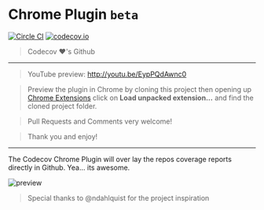 Chrome Plugin `beta`
===========

[![Circle CI](https://img.shields.io/circleci/project/codecov/chrome-plugin/master.svg)](https://circleci.com/gh/codecov/chrome-plugin) [![codecov.io](https://codecov.io/github/codecov/chrome-plugin/coverage.svg?branch=master)](https://codecov.io/github/codecov/chrome-plugin)

> Codecov :heart:'s Github

-----

> YouTube preview: http://youtu.be/EypPQdAwnc0

> Preview the plugin in Chrome by cloning this project then opening up [Chrome Extensions](chrome://extensions)
click on **Load unpacked extension...** and find the cloned project folder.

> Pull Requests and Comments very welcome!

> Thank you and enjoy!

-----


The Codecov Chrome Plugin will over lay the repos coverage reports directly in Github. Yea... its awesome.

![preview](https://cloud.githubusercontent.com/assets/2041757/6430536/c7c4ed6c-c040-11e4-8b43-ffb6638962cf.png)


> Special thanks to @ndahlquist for the project inspiration

